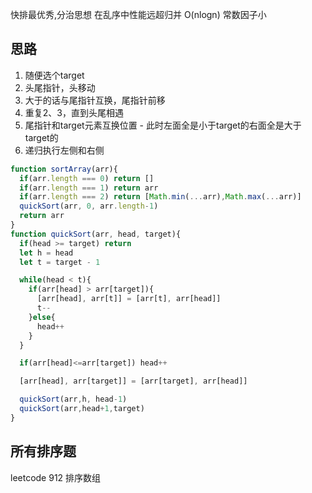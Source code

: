 快排最优秀,分治思想
在乱序中性能远超归并
O(nlogn) 常数因子小

## 思路
1. 随便选个target
2. 头尾指针，头移动
3. 大于的话与尾指针互换，尾指针前移
4. 重复2、3，直到头尾相遇
5. 尾指针和target元素互换位置 - 此时左面全是小于target的右面全是大于target的
6. 递归执行左侧和右侧

```js
function sortArray(arr){
  if(arr.length === 0) return []
  if(arr.length === 1) return arr
  if(arr.length === 2) return [Math.min(...arr),Math.max(...arr)]
  quickSort(arr, 0, arr.length-1)
  return arr
}
function quickSort(arr, head, target){
  if(head >= target) return
  let h = head
  let t = target - 1

  while(head < t){
    if(arr[head] > arr[target]){
      [arr[head], arr[t]] = [arr[t], arr[head]]
      t--
    }else{
      head++
    }
  }

  if(arr[head]<=arr[target]) head++

  [arr[head], arr[target]] = [arr[target], arr[head]]

  quickSort(arr,h, head-1)
  quickSort(arr,head+1,target)
}
```

## 所有排序题
leetcode 912 排序数组